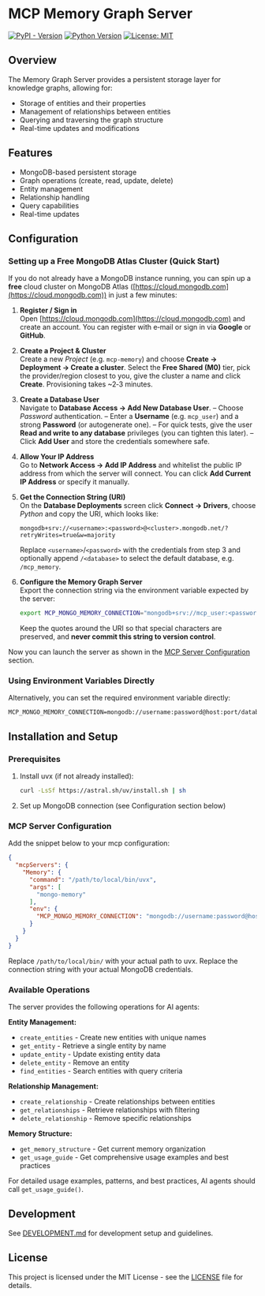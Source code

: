 # MCP Memory Graph Server

[![PyPI - Version](https://img.shields.io/pypi/v/mongo-memory?color=green)](https://pypi.org/project/mongo-memory/)
[![Python Version](https://img.shields.io/pypi/pyversions/mongo-memory.svg)](https://pypi.org/project/mongo-memory/)
[![License: MIT](https://img.shields.io/badge/License-MIT-yellow.svg)](https://opensource.org/licenses/MIT)

## Overview

The Memory Graph Server provides a persistent storage layer for knowledge graphs, allowing for:

* Storage of entities and their properties
* Management of relationships between entities
* Querying and traversing the graph structure
* Real-time updates and modifications

## Features

* MongoDB-based persistent storage
* Graph operations (create, read, update, delete)
* Entity management
* Relationship handling
* Query capabilities
* Real-time updates

## Configuration

### Setting up a Free MongoDB Atlas Cluster (Quick Start)

If you do not already have a MongoDB instance running, you can spin up a **free** cloud cluster on MongoDB Atlas ([https://cloud.mongodb.com](https://cloud.mongodb.com)) in just a few minutes:

1. **Register / Sign in**  
   Open [https://cloud.mongodb.com](https://cloud.mongodb.com) and create an account. You can register with e‑mail or sign in via **Google** or **GitHub**.

2. **Create a Project & Cluster**  
   Create a new *Project* (e.g. `mcp-memory`) and choose **Create → Deployment → Create a cluster**.
   Select the **Free Shared (M0)** tier, pick the provider/region closest to you, give the cluster a name and click **Create**.
   Provisioning takes \~2‑3 minutes.

3. **Create a Database User**  
   Navigate to **Database Access → Add New Database User**.
   – Choose *Password* authentication.
   – Enter a **Username** (e.g. `mcp_user`) and a strong **Password** (or autogenerate one).
   – For quick tests, give the user **Read and write to any database** privileges (you can tighten this later).
   – Click **Add User** and store the credentials somewhere safe.

4. **Allow Your IP Address**  
   Go to **Network Access → Add IP Address** and whitelist the public IP address from which the server will connect.
   You can click **Add Current IP Address** or specify it manually.

5. **Get the Connection String (URI)**  
   On the **Database Deployments** screen click **Connect → Drivers**, choose *Python* and copy the URI, which looks like:

   ```
   mongodb+srv://<username>:<password>@<cluster>.mongodb.net/?retryWrites=true&w=majority
   ```

   Replace `<username>`/`<password>` with the credentials from step 3 and optionally append `/<database>` to select the default database, e.g. `/mcp_memory`.

6. **Configure the Memory Graph Server**  
   Export the connection string via the environment variable expected by the server:

   ```bash
   export MCP_MONGO_MEMORY_CONNECTION="mongodb+srv://mcp_user:<password>@cluster0.mongodb.net/mcp_memory?retryWrites=true&w=majority"
   ```

   Keep the quotes around the URI so that special characters are preserved, and **never commit this string to version control**.

Now you can launch the server as shown in the [MCP Server Configuration](#mcp-server-configuration) section.

### Using Environment Variables Directly

Alternatively, you can set the required environment variable directly:

```
MCP_MONGO_MEMORY_CONNECTION=mongodb://username:password@host:port/database
```

## Installation and Setup

### Prerequisites

1. Install uvx (if not already installed):
   ```bash
   curl -LsSf https://astral.sh/uv/install.sh | sh
   ```

2. Set up MongoDB connection (see Configuration section below)

### MCP Server Configuration

Add the snippet below to your mcp configuration:

```json
{
  "mcpServers": {
    "Memory": {
      "command": "/path/to/local/bin/uvx",
      "args": [
        "mongo-memory"
      ],
      "env": {
        "MCP_MONGO_MEMORY_CONNECTION": "mongodb://username:password@host:port/database"
      }
    }
  }
}
```

Replace `/path/to/local/bin/` with your actual path to uvx.
Replace the connection string with your actual MongoDB credentials.

### Available Operations

The server provides the following operations for AI agents:

**Entity Management:**
* `create_entities` - Create new entities with unique names
* `get_entity` - Retrieve a single entity by name
* `update_entity` - Update existing entity data
* `delete_entity` - Remove an entity
* `find_entities` - Search entities with query criteria

**Relationship Management:**
* `create_relationship` - Create relationships between entities
* `get_relationships` - Retrieve relationships with filtering
* `delete_relationship` - Remove specific relationships

**Memory Structure:**
* `get_memory_structure` - Get current memory organization
* `get_usage_guide` - Get comprehensive usage examples and best practices

For detailed usage examples, patterns, and best practices, AI agents should call `get_usage_guide()`.

## Development

See [DEVELOPMENT.md](DEVELOPMENT.md) for development setup and guidelines.

## License

This project is licensed under the MIT License - see the [LICENSE](LICENSE) file for details.
